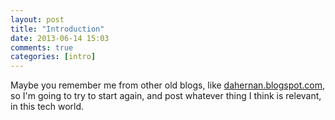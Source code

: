 ```yaml
---
layout: post
title: "Introduction"
date: 2013-06-14 15:03
comments: true
categories: [intro]
---
```

Maybe you remember me from other old blogs, like [dahernan.blogspot.com](https://dahernan.blogspot.com), so I'm going to try to start again, 
and post whatever thing I think is relevant, in this tech world.